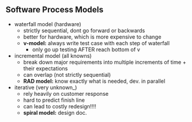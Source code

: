## Software Process Models
- waterfall model (hardware)
	- strictly sequential, dont go forward or backwards
	- better for hardware, which is more expensive to change
	- **v-model:** always write test case with each step of waterfall
		- only go up testing AFTER reach bottom of v
- incremental model (all knowns)
	- break down major requirements into multiple increments of time + their expectations
	- can overlap (not strictly sequential)
	- **RAD model:** know exactly what is needed, dev. in parallel
- iterative (very unknown_)
	- rely heavily on customer response
	- hard to predict finish line
	- can lead to costly redesign!!!! 
	- **spiral model:** design doc.